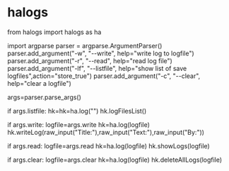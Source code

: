 # halogs

from halogs import halogs as ha

import argparse
parser = argparse.ArgumentParser()
parser.add_argument("-w", "--write", help="write log to logfile")
parser.add_argument("-r", "--read", help="read log file")
parser.add_argument("-lf", "--listfile", help="show list of save logfiles",action="store_true")
parser.add_argument("-c", "--clear", help="clear a logfile")

args=parser.parse_args()

if args.listfile:
    hk=hk=ha.log("")
    hk.logFilesList()


if args.write:
    logfile=args.write
    hk=ha.log(logfile)
    hk.writeLog(raw_input("Title:"),raw_input("Text:"),raw_input("By:"))

if args.read:
    logfile=args.read
    hk=ha.log(logfile)
    hk.showLogs(logfile)

if args.clear:
    logfile=args.clear
    hk=ha.log(logfile)
    hk.deleteAllLogs(logfile)
